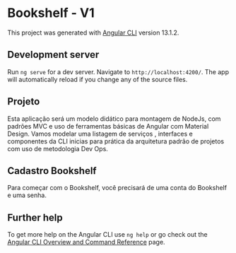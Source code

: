 # Bookshelf - V1

This project was generated with [Angular CLI](https://github.com/angular/angular-cli) version 13.1.2.

## Development server

Run `ng serve` for a dev server. Navigate to `http://localhost:4200/`. The app will automatically reload if you change any of the source files.

## Projeto

Esta aplicação será um modelo didático para montagem de NodeJs, com padrões MVC e uso de ferramentas básicas de Angular com Material Design. Vamos modelar uma listagem de serviços , interfaces e componentes da CLI inicias para prática da arquitetura padrão de projetos com uso de metodologia Dev Ops.

## Cadastro Bookshelf

Para começar com o Bookshelf, você precisará de uma conta do Bookshelf e uma senha.



## Further help

To get more help on the Angular CLI use `ng help` or go check out the [Angular CLI Overview and Command Reference](https://angular.io/cli) page.
